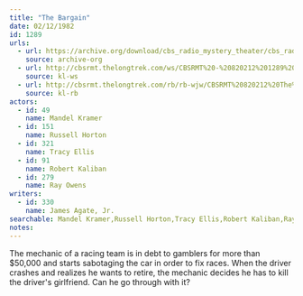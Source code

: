 ```yaml
---
title: "The Bargain"
date: 02/12/1982
id: 1289
urls: 
  - url: https://archive.org/download/cbs_radio_mystery_theater/cbs_radio_mystery_theater-1251-1300.zip/cbs_radio_mystery_theater-1251-1300%2Fcbsrmt_1289_the_bargain.mp3
    source: archive-org
  - url: http://cbsrmt.thelongtrek.com/ws/CBSRMT%20-%20820212%201289%20The%20Bargain_ws.mp3
    source: kl-ws
  - url: http://cbsrmt.thelongtrek.com/rb/rb-wjw/CBSRMT%20820212%20The%20Bargain_wjw.mp3
    source: kl-rb
actors:  
  - id: 49
    name: Mandel Kramer  
  - id: 151
    name: Russell Horton  
  - id: 321
    name: Tracy Ellis  
  - id: 91
    name: Robert Kaliban  
  - id: 279
    name: Ray Owens
writers:  
  - id: 330
    name: James Agate, Jr.
searchable: Mandel Kramer,Russell Horton,Tracy Ellis,Robert Kaliban,Ray Owens James Agate, Jr.
notes:  
---
```

The mechanic of a racing team is in debt to gamblers for more than $50,000 and starts sabotaging the car in order to fix races. When the driver crashes and realizes he wants to retire, the mechanic decides he has to kill the driver's girlfriend. Can he go through with it?